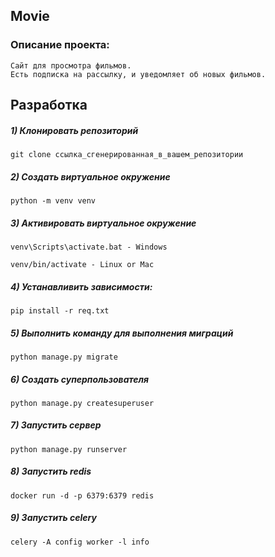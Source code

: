 <h2 alingn='center'>Movie</h2>

### Описание проекта:
    Сайт для просмотра фильмов.
    Есть подписка на рассылку, и уведомляет об новых фильмов.

## Разработка



##### 1) Клонировать репозиторий

    git clone ссылка_сгенерированная_в_вашем_репозитории

##### 2) Создать виртуальное окружение

    python -m venv venv
    
##### 3) Активировать виртуальное окружение

    venv\Scripts\activate.bat - Windows

    venv/bin/activate - Linux or Mac

##### 4) Устанавливить зависимости:

    pip install -r req.txt

##### 5) Выполнить команду для выполнения миграций

    python manage.py migrate
    
##### 6) Создать суперпользователя

    python manage.py createsuperuser
    
##### 7) Запустить сервер

    python manage.py runserver

##### 8) Запустить redis

    docker run -d -p 6379:6379 redis
    
##### 9) Запустить celery

    celery -A config worker -l info
